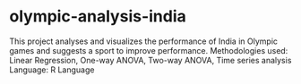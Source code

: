# olympic-analysis-india
This project analyses and visualizes the performance of India in Olympic games and suggests a sport to improve performance. Methodologies used: Linear Regression, One-way ANOVA, Two-way ANOVA, Time series analysis Language: R Language
